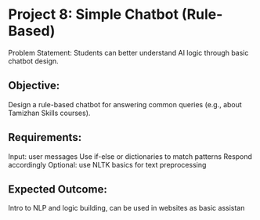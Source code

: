 # Project 8: Simple Chatbot (Rule-Based)

Problem Statement:
Students can better understand AI logic through basic chatbot
design.
## Objective:
Design a rule-based chatbot for answering common queries (e.g.,
about Tamizhan Skills courses).
## Requirements:
Input: user messages
Use if-else or dictionaries to match patterns
Respond accordingly
Optional: use NLTK basics for text preprocessing

## Expected Outcome:
Intro to NLP and logic building, can be used in websites as basic
assistan